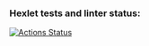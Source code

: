 ### Hexlet tests and linter status:
[![Actions Status](https://github.com/Dan171809/frontend-project-98/actions/workflows/hexlet-check.yml/badge.svg)](https://github.com/Dan171809/frontend-project-98/actions)